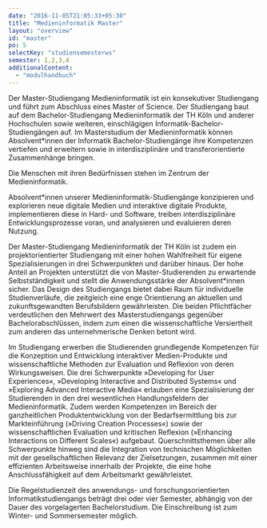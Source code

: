 ```yaml
---
date: "2016-11-05T21:05:33+05:30"
title: "Medieninformatik Master"
layout: "overview"
id: "master"
po: 5
selectKey: "studiensemesterws"
semester: 1,2,3,4
additionalContent: 
  - "modulhandbuch"
---
```


Der Master-Studiengang Medieninformatik ist ein konsekutiver Studiengang und führt zum Abschluss eines Master of Science. Der Studiengang baut auf dem Bachelor-Studiengang Medieninformatik der TH Köln und anderer Hochschulen sowie weiteren, einschlägigen Informatik-Bachelor-Studiengängen auf. Im Masterstudium der Medieninformatik können Absolvent*innen der Informatik Bachelor-Studiengänge ihre Kompetenzen vertiefen und erweitern sowie in interdisziplinäre und transferorientierte Zusammenhänge bringen.

<!--more-->

<div class="m-mi-herotext has-box is-full-width">
<p>
Die Menschen mit ihren Bedürfnissen stehen im Zentrum der Medieninformatik.
</p>

<p>
Absolvent*innen unserer Medieninformatik-Studiengänge konzipieren und explorieren neue digitale Medien und interaktive digitale Produkte, implementieren diese in Hard- und Software, treiben interdisziplinäre Entwicklungsprozesse voran, und analysieren und evaluieren deren Nutzung.
</p>
</div>


Der Master-Studiengang Medieninformatik der TH Köln ist zudem ein projektorientierter Studiengang mit einer hohen Wahlfreiheit für eigene Spezialisierungen in drei Schwerpunkten und darüber hinaus. Der hohe Anteil an Projekten unterstützt die von Master-Studierenden zu erwartende Selbstständigkeit und stellt die Anwendungsstärke der Absolvent*innen sicher. Das Design des Studiengangs bietet dabei Raum für individuelle Studienverläufe, die zeitgleich eine enge Orientierung an aktuellen und zukunftsgewandten Berufsbildern gewährleisten. Die beiden Pflichtfächer verdeutlichen den Mehrwert des Masterstudiengangs gegenüber Bachelorabschlüssen, indem zum einen die wissenschaftliche Versiertheit zum anderen das unternehmerische Denken betont wird.

Im Studiengang erwerben die Studierenden grundlegende Kompetenzen für die Konzeption und Entwicklung interaktiver Medien-Produkte und wissenschaftliche Methoden zur Evaluation und Reflexion von deren Wirkungsweisen. Die drei Schwerpunkte »Developing for User Experiences«, »Developing Interactive and Distributed Systems« und »Exploring Advanced Interactive Media« erlauben eine Spezialisierung der Studierenden in den drei wesentlichen Handlungsfeldern der Medieninformatik. Zudem werden Kompetenzen im Bereich der ganzheitlichen Produktentwicklung von der Bedarfsermittlung bis zur Markteinführung (»Driving Creation Processes«) sowie der wissenschaftlichen Evaluation und kritischen Reflexion (»Enhancing Interactions on Different Scales«) aufgebaut. Querschnittsthemen über alle Schwerpunkte hinweg sind die Integration von technischen Möglichkeiten mit der gesellschaftlichen Relevanz der Zielsetzungen, zusammen mit einer effizienten Arbeitsweise innerhalb der Projekte, die eine hohe Anschlussfähigkeit auf dem Arbeitsmarkt gewährleistet.

Die Regelstudienzeit des anwendungs- und forschungsorientierten Informatikstudiengangs beträgt drei oder vier Semester, abhängig von der Dauer des vorgelagerten Bachelorstudium. Die Einschreibung ist zum Winter- und Sommersemester möglich.


